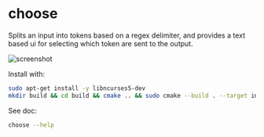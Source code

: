 # choose

Splits an input into tokens based on a regex delimiter, and provides a text based ui for selecting which token are sent to the output.

![screenshot](./screenshot.png)

Install with:

```bash
sudo apt-get install -y libncurses5-dev
mkdir build && cd build && cmake .. && sudo cmake --build . --target install 
```

See doc:

```bash
choose --help
```
